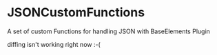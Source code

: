 JSONCustomFunctions
===================

A set of custom Functions for handling JSON with BaseElements Plugin

diffing isn't working right now :-(